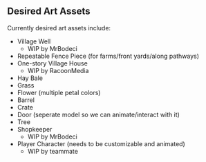 ## Desired Art Assets

Currently desired art assets include:

* Village Well
  * WIP by MrBodeci
* Repeatable Fence Piece (for farms/front yards/along pathways)
* One-story Village House
  * WIP by RacoonMedia
* Hay Bale
* Grass
* Flower (multiple petal colors)
* Barrel
* Crate
* Door (seperate model so we can animate/interact with it)
* Tree
* Shopkeeper
  * WIP by MrBodeci
* Player Character (needs to be customizable and animated)
  * WIP by teammate
